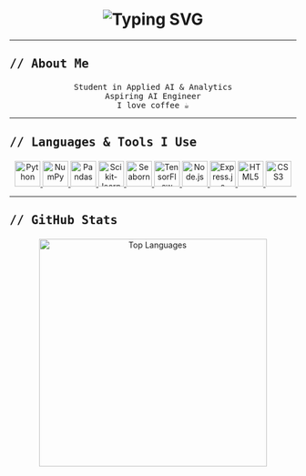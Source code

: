 <h1 align="center">
  <img src="https://readme-typing-svg.demolab.com?font=Fira+Code&size=28&duration=3000&pause=500&center=true&vCenter=true&width=600&lines=Hello!+I'm+Eclipse+%3A)" alt="Typing SVG" />
</h1>

---

<h2><pre>// About Me</pre></h2>

<div align="center">

<pre>
Student in Applied AI & Analytics
Aspiring AI Engineer
I love coffee ☕
</pre>

</div>

---

<h2><pre>// Languages & Tools I Use</pre></h2>

<p align="center">
  <a href="https://www.python.org/" target="_blank">
    <img src="https://cdn.worldvectorlogo.com/logos/python-4.svg" alt="Python" width="45" height="45"/>
  </a>
  <a href="https://numpy.org/" target="_blank">
    <img src="https://cdn.worldvectorlogo.com/logos/numpy-1.svg" alt="NumPy" width="45" height="45"/>
  </a>
  <a href="https://pandas.pydata.org/" target="_blank">
    <img src="https://icon.icepanel.io/Technology/png-shadow-512/Pandas.png" alt="Pandas" width="45" height="45"/>
  </a>
  <a href="https://scikit-learn.org/" target="_blank">
    <img src="https://icon.icepanel.io/Technology/svg/scikit-learn.svg" alt="Scikit-learn" width="45" height="45"/>
  </a>
  <a href="https://seaborn.pydata.org/" target="_blank">
    <img src="https://seaborn.pydata.org/_images/logo-mark-lightbg.svg" alt="Seaborn" width="45" height="45"/>
  </a>
  <a href="https://www.tensorflow.org/" target="_blank">
    <img src="https://icon.icepanel.io/Technology/svg/TensorFlow.svg" alt="TensorFlow" width="45" height="45"/>
  </a>
  <a href="https://nodejs.org/" target="_blank">
    <img src="https://icon.icepanel.io/Technology/svg/Node.js.svg" alt="Node.js" width="45" height="45"/>
  </a>
  <a href="https://expressjs.com/" target="_blank">
    <img src="https://icon.icepanel.io/Technology/png-shadow-512/Express.png" alt="Express.js" width="45" height="45"/>
  </a>
  <a href="https://www.w3.org/html/" target="_blank">
    <img src="https://cdn.worldvectorlogo.com/logos/html-1.svg" alt="HTML5" width="45" height="45"/>
  </a>
  <a href="https://www.w3schools.com/css/" target="_blank">
    <img src="https://cdn.worldvectorlogo.com/logos/css-3.svg" alt="CSS3" width="45" height="45"/>
  </a>
</p>

---

<h2><pre>// GitHub Stats</pre></h2>

<div align="center">
<img 
  src="https://github-readme-stats.vercel.app/api/top-langs?username=fountainnnnn&show_icons=true&locale=en&layout=compact&theme=transparent&hide_border=false" 
  alt="Top Languages" 
  width="400"
/>
</div>

